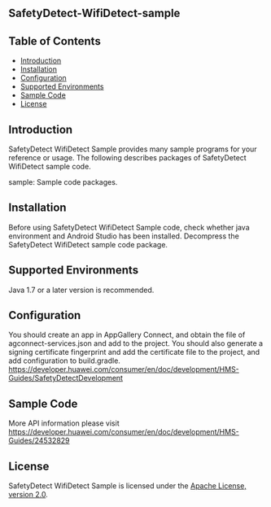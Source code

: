 ## SafetyDetect-WifiDetect-sample


## Table of Contents

 * [Introduction](#introduction)
 * [Installation](#installation)
 * [Configuration ](#configuration )
 * [Supported Environments](#supported-environments)
 * [Sample Code](#sample-code)
 * [License](#license)


## Introduction
SafetyDetect WifiDetect Sample provides many sample programs for your reference or usage.
The following describes packages of SafetyDetect WifiDetect sample code.
    
sample: Sample code packages. 

## Installation
Before using SafetyDetect WifiDetect Sample code, check whether java environment and Android Studio has been installed. 
Decompress the SafetyDetect WifiDetect sample code package.

## Supported Environments
Java 1.7 or a later version is recommended.

## Configuration 
You should create an app in AppGallery Connect, and obtain the file of agconnect-services.json and add to the project.
You should also generate a signing certificate fingerprint and add the certificate file to the project, and add configuration to build.gradle.
https://developer.huawei.com/consumer/en/doc/development/HMS-Guides/SafetyDetectDevelopment

## Sample Code
More API information please visit https://developer.huawei.com/consumer/en/doc/development/HMS-Guides/24532829

##  License
SafetyDetect WifiDetect Sample is licensed under the [Apache License, version 2.0](http://www.apache.org/licenses/LICENSE-2.0).

